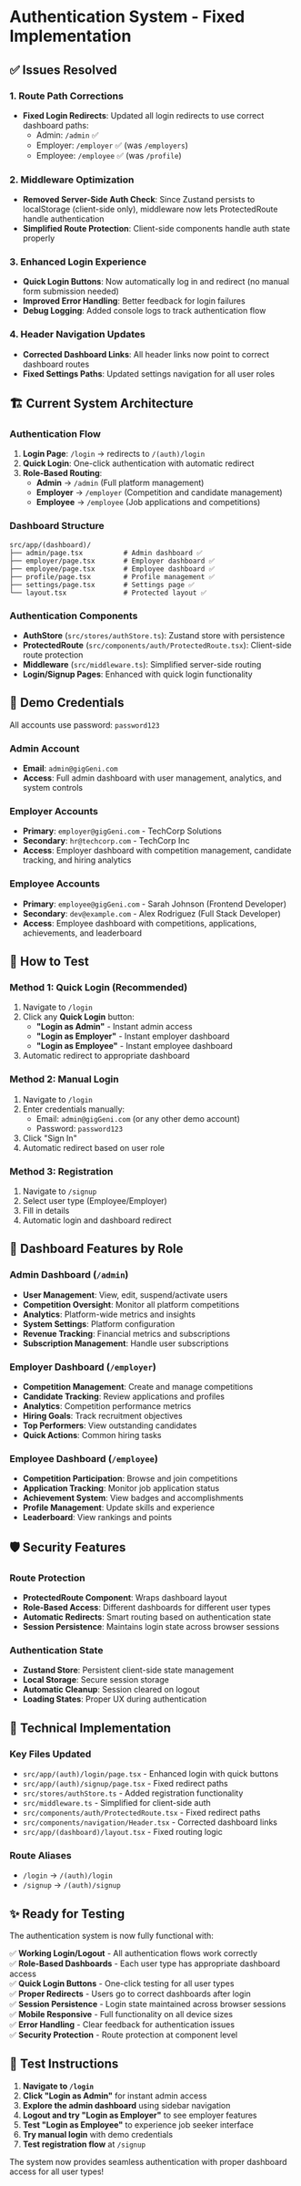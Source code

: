# Authentication System - Fixed Implementation

## ✅ **Issues Resolved**

### **1. Route Path Corrections**
- **Fixed Login Redirects**: Updated all login redirects to use correct dashboard paths:
  - Admin: `/admin` ✅
  - Employer: `/employer` ✅ (was `/employers`)
  - Employee: `/employee` ✅ (was `/profile`)

### **2. Middleware Optimization**
- **Removed Server-Side Auth Check**: Since Zustand persists to localStorage (client-side only), middleware now lets ProtectedRoute handle authentication
- **Simplified Route Protection**: Client-side components handle auth state properly

### **3. Enhanced Login Experience**
- **Quick Login Buttons**: Now automatically log in and redirect (no manual form submission needed)
- **Improved Error Handling**: Better feedback for login failures
- **Debug Logging**: Added console logs to track authentication flow

### **4. Header Navigation Updates**
- **Corrected Dashboard Links**: All header links now point to correct dashboard routes
- **Fixed Settings Paths**: Updated settings navigation for all user roles

## 🏗️ **Current System Architecture**

### **Authentication Flow**
1. **Login Page**: `/login` → redirects to `/(auth)/login`
2. **Quick Login**: One-click authentication with automatic redirect
3. **Role-Based Routing**:
   - **Admin** → `/admin` (Full platform management)
   - **Employer** → `/employer` (Competition and candidate management)
   - **Employee** → `/employee` (Job applications and competitions)

### **Dashboard Structure**
```
src/app/(dashboard)/
├── admin/page.tsx          # Admin dashboard ✅
├── employer/page.tsx       # Employer dashboard ✅
├── employee/page.tsx       # Employee dashboard ✅
├── profile/page.tsx        # Profile management ✅
├── settings/page.tsx       # Settings page ✅
└── layout.tsx              # Protected layout ✅
```

### **Authentication Components**
- **AuthStore** (`src/stores/authStore.ts`): Zustand store with persistence
- **ProtectedRoute** (`src/components/auth/ProtectedRoute.tsx`): Client-side route protection
- **Middleware** (`src/middleware.ts`): Simplified server-side routing
- **Login/Signup Pages**: Enhanced with quick login functionality

## 🔐 **Demo Credentials**
All accounts use password: `password123`

### **Admin Account**
- **Email**: `admin@gigGeni.com`
- **Access**: Full admin dashboard with user management, analytics, and system controls

### **Employer Accounts**
- **Primary**: `employer@gigGeni.com` - TechCorp Solutions
- **Secondary**: `hr@techcorp.com` - TechCorp Inc
- **Access**: Employer dashboard with competition management, candidate tracking, and hiring analytics

### **Employee Accounts**
- **Primary**: `employee@gigGeni.com` - Sarah Johnson (Frontend Developer)
- **Secondary**: `dev@example.com` - Alex Rodriguez (Full Stack Developer)
- **Access**: Employee dashboard with competitions, applications, achievements, and leaderboard

## 🚀 **How to Test**

### **Method 1: Quick Login (Recommended)**
1. Navigate to `/login`
2. Click any **Quick Login** button:
   - **"Login as Admin"** - Instant admin access
   - **"Login as Employer"** - Instant employer dashboard
   - **"Login as Employee"** - Instant employee dashboard
3. Automatic redirect to appropriate dashboard

### **Method 2: Manual Login**
1. Navigate to `/login`
2. Enter credentials manually:
   - Email: `admin@gigGeni.com` (or any other demo account)
   - Password: `password123`
3. Click "Sign In"
4. Automatic redirect based on user role

### **Method 3: Registration**
1. Navigate to `/signup`
2. Select user type (Employee/Employer)
3. Fill in details
4. Automatic login and dashboard redirect

## 🎯 **Dashboard Features by Role**

### **Admin Dashboard** (`/admin`)
- **User Management**: View, edit, suspend/activate users
- **Competition Oversight**: Monitor all platform competitions
- **Analytics**: Platform-wide metrics and insights
- **System Settings**: Platform configuration
- **Revenue Tracking**: Financial metrics and subscriptions
- **Subscription Management**: Handle user subscriptions

### **Employer Dashboard** (`/employer`)
- **Competition Management**: Create and manage competitions
- **Candidate Tracking**: Review applications and profiles
- **Analytics**: Competition performance metrics
- **Hiring Goals**: Track recruitment objectives
- **Top Performers**: View outstanding candidates
- **Quick Actions**: Common hiring tasks

### **Employee Dashboard** (`/employee`)
- **Competition Participation**: Browse and join competitions
- **Application Tracking**: Monitor job application status
- **Achievement System**: View badges and accomplishments
- **Profile Management**: Update skills and experience
- **Leaderboard**: View rankings and points

## 🛡️ **Security Features**

### **Route Protection**
- **ProtectedRoute Component**: Wraps dashboard layout
- **Role-Based Access**: Different dashboards for different user types
- **Automatic Redirects**: Smart routing based on authentication state
- **Session Persistence**: Maintains login state across browser sessions

### **Authentication State**
- **Zustand Store**: Persistent client-side state management
- **Local Storage**: Secure session storage
- **Automatic Cleanup**: Session cleared on logout
- **Loading States**: Proper UX during authentication

## 🔧 **Technical Implementation**

### **Key Files Updated**
- `src/app/(auth)/login/page.tsx` - Enhanced login with quick buttons
- `src/app/(auth)/signup/page.tsx` - Fixed redirect paths
- `src/stores/authStore.ts` - Added registration functionality
- `src/middleware.ts` - Simplified for client-side auth
- `src/components/auth/ProtectedRoute.tsx` - Fixed redirect paths
- `src/components/navigation/Header.tsx` - Corrected dashboard links
- `src/app/(dashboard)/layout.tsx` - Fixed routing logic

### **Route Aliases**
- `/login` → `/(auth)/login`
- `/signup` → `/(auth)/signup`

## ✨ **Ready for Testing**

The authentication system is now fully functional with:

✅ **Working Login/Logout** - All authentication flows work correctly  
✅ **Role-Based Dashboards** - Each user type has appropriate dashboard access  
✅ **Quick Login Buttons** - One-click testing for all user types  
✅ **Proper Redirects** - Users go to correct dashboards after login  
✅ **Session Persistence** - Login state maintained across browser sessions  
✅ **Mobile Responsive** - Full functionality on all device sizes  
✅ **Error Handling** - Clear feedback for authentication issues  
✅ **Security Protection** - Route protection at component level  

## 🎉 **Test Instructions**

1. **Navigate to `/login`**
2. **Click "Login as Admin"** for instant admin access
3. **Explore the admin dashboard** using sidebar navigation
4. **Logout and try "Login as Employer"** to see employer features
5. **Test "Login as Employee"** to experience job seeker interface
6. **Try manual login** with demo credentials
7. **Test registration flow** at `/signup`

The system now provides seamless authentication with proper dashboard access for all user types!